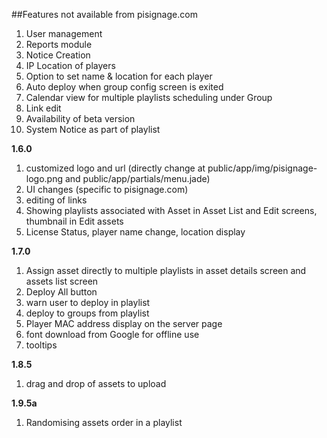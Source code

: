 ##Features not available from pisignage.com
 
1. User management
1. Reports module
1. Notice Creation
1. IP Location of players 
1. Option to set name & location for each player
1. Auto deploy when group config screen is exited
1. Calendar view for multiple playlists scheduling under Group
1. Link edit
1. Availability of beta version
1. System Notice as part of playlist

**1.6.0**    
1. customized logo and url (directly change at public/app/img/pisignage-logo.png and public/app/partials/menu.jade)    
2. UI changes (specific to pisignage.com)    
3. editing of links    
4. Showing playlists associated with Asset in Asset List and Edit screens, thumbnail in Edit assets    
5. License Status, player name change, location display    

**1.7.0**    
1. Assign asset directly to multiple playlists in asset details screen and assets list screen    
2. Deploy All button    
3. warn user to deploy in playlist   
4. deploy to groups from playlist    
5. Player MAC address display on the server page    
6. font download from Google for offline use    
7. tooltips    

**1.8.5**
1. drag and drop of assets to upload

**1.9.5a**
1. Randomising assets order in a playlist


